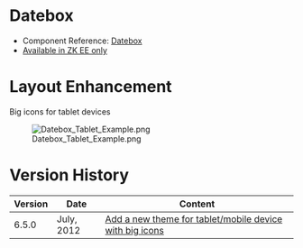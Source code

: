 

# Datebox

- Component Reference:
  [Datebox](ZK_Component_Reference/Input/Datebox)
- [Available in ZK EE only](http://www.zkoss.org/product/edition.dsp)

# Layout Enhancement

Big icons for tablet devices

<figure>
<img src="Datebox_Tablet_Example.png"
title="Datebox_Tablet_Example.png" />
<figcaption>Datebox_Tablet_Example.png</figcaption>
</figure>

# Version History

| Version | Date       | Content                                                                                            |
|---------|------------|----------------------------------------------------------------------------------------------------|
| 6.5.0   | July, 2012 | [Add a new theme for tablet/mobile device with big icons](http://tracker.zkoss.org/browse/ZK-1247) |


